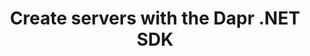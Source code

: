 ---
type: docs
title: "Create servers with the Dapr .NET SDK"
linkTitle: "Server"
weight: 30000
description: How to create Dapr .NET servers
---